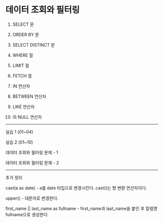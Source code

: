 # 데이터 조회와 필터링

1. SELECT 문

2. ORDER BY 문

3. SELECT DISTINCT 문

4. WHERE 절

5. LIMIT 절

6. FETCH 절

7. IN 연산자

8. BETWEEN 연산자

9. LIKE 연산자

10. IS NULL 연산자

--------------------------

실습 1 (01~04)

실습 2 (01~10)

데이터 조회와 필터링 문제 - 1

데이터 조회와 필터링 문제 - 2



--------------------------
추가 정리

cast(a as date) - a를 date 타입으로 변경시킨다. cast()는 형 변환 연산자이다.

upper() - 대문자로 변경한다.

first_name || last_name as fullname - first_name과 last_name을 붙인 후 칼럼명 fullname으로 생성한다.
